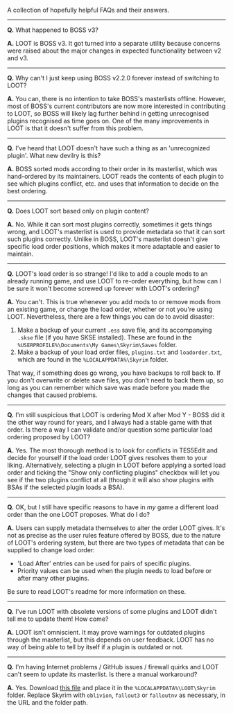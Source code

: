 A collection of hopefully helpful FAQs and their answers.

---

**Q.** What happened to BOSS v3?

**A.** LOOT is BOSS v3. It got turned into a separate utility because concerns were raised about the major changes in expected functionality between v2 and v3.

---

**Q.** Why can't I just keep using BOSS v2.2.0 forever instead of switching to LOOT?

**A.** You can, there is no intention to take BOSS's masterlists offline. However, most of BOSS's current contributors are now more interested in contributing to LOOT, so BOSS will likely lag further behind in getting unrecognised plugins recognised as time goes on. One of the many improvements in LOOT is that it doesn't suffer from this problem.

---

**Q.** I've heard that LOOT doesn't have such a thing as an 'unrecognized plugin'. What new devilry is this?

**A.** BOSS sorted mods according to their order in its masterlist, which was hand-ordered by its maintainers. LOOT reads the contents of each plugin to see which plugins conflict, etc. and uses that information to decide on the best ordering. 

---

**Q.** Does LOOT sort based only on plugin content?

**A.** No. While it can sort most plugins correctly, sometimes it gets things wrong, and LOOT's masterlist is used to provide metadata so that it can sort such plugins correctly. Unlike in BOSS, LOOT's masterlist doesn't give specific load order positions, which makes it more adaptable and easier to maintain.

---

**Q.** LOOT's load order is so strange! I'd like to add a couple mods to an already running game, and use LOOT to re-order everything, but how can I be sure it won't become screwed up forever with LOOT's ordering?

**A.** You can't. This is true whenever you add mods to or remove mods from an existing game, or change the load order, whether or not you're using LOOT. Nevertheless, there are a few things you can do to avoid disaster:

1. Make a backup of your current `.ess` save file, and its accompanying `.skse` file (if you have SKSE installed). These are found in the `%USERPROFILE%\Documents\My Games\Skyrim\Saves` folder.
2. Make a backup of your load order files, `plugins.txt` and `loadorder.txt`, which are found in the `%LOCALAPPDATA%\Skyrim` folder.

That way, if something does go wrong, you have backups to roll back to. If you don't overwrite or delete save files, you don't need to back them up, so long as you can remember which save was made before you made the changes that caused problems.

---

**Q.** I'm still suspicious that LOOT is ordering Mod X after Mod Y - BOSS did it the other way round for years, and I always had a stable game with that order. Is there a way I can validate and/or question some particular load ordering proposed by LOOT?

**A.** Yes. The most thorough method is to look for conflicts in TES5Edit and decide for yourself if the load order LOOT gives resolves them to your liking. Alternatively, selecting a plugin in LOOT before applying a sorted load order and ticking the "Show only conflicting plugins" checkbox will let you see if the two plugins conflict at all (though it will also show plugins with BSAs if the selected plugin loads a BSA).

---

**Q.** OK, but I still have specific reasons to have in *my* game a different load order than the one LOOT proposes. What do I do?

**A.** Users can supply metadata themselves to alter the order LOOT gives. It's not as precise as the user rules feature offered by BOSS, due to the nature of LOOT's ordering system, but there are two types of metadata that can be supplied to change load order:

* 'Load After' entries can be used for pairs of specific plugins.
* Priority values can be used when the plugin needs to load before or after many other plugins.

Be sure to read LOOT's readme for more information on these. 

---

**Q.** I've run LOOT with obsolete versions of some plugins and LOOT didn't tell me to update them! How come?

**A.** LOOT isn't omniscient. It may prove warnings for outdated plugins through the masterlist, but this depends on user feedback. LOOT has no way of being able to tell by itself if a plugin is outdated or not.

---

**Q.** I'm having Internet problems / GitHub issues / firewall quirks and LOOT can't seem to update its masterlist. Is there a manual workaround?

**A.** Yes. Download [this file](https://raw.githubusercontent.com/loot/skyrim/master/masterlist.yaml) and place it in the `%LOCALAPPDATA%\LOOT\Skyrim` folder. Replace Skyrim with `oblivion`, `fallout3` or `falloutnv` as necessary, in the URL and the folder path.